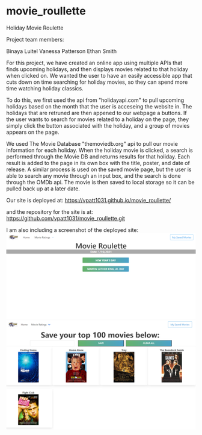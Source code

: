 # movie_roullette
Holiday Movie Roulette

Project team members:

Binaya Luitel
Vanessa Patterson
Ethan Smith 

For this project, we have created an online app using multiple APIs that finds upcoming holidays, and then displays movies related to that holiday when clicked on. We wanted the user to have an easily accessible app that cuts down on time searching for holiday movies, so they can spend more time watching holiday classics.

To do this, we first used the api from "holidayapi.com" to pull upcoming holidays based on the month that the user is acceseing the website in. The holidays that are retruned are then appened to our webpage a buttons. If the user wants to search for movies related to a holiday on the page, they simply click the button associated with the holiday, and a group of movies appears on the page. 

We used The Movie Database "themoviedb.org" api to pull our movie information for each holiday. When the holiday movie is clicked, a search is performed through the Movie DB and returns results for that holiday. Each result is added to the page in its own box with the title, poster, and date of release. A similar process is used on the saved movie page, but the user is able to search any movie through an input box, and the search is done through the OMDb api. The movie is then saved to local storage so it can be pulled back up at a later date.

Our site is deployed at:
https://vpatt1031.github.io/movie_roullette/

and the repository for the site is at:
https://github.com/vpatt1031/movie_roullette.git



I am also including a screenshot of the deployed site:
![alt text](assets/images/screenshot_holiday_movie.png)
![alt text](assets/images/screenshot_holiday_saved.png)

